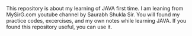 This repository is about my learning of JAVA first time. I am leaning from MySirG.com youtube channel by Saurabh Shukla Sir. You will found my practice codes, excercises, and my own notes while learning JAVA. If you found this repository useful, you can use it.
